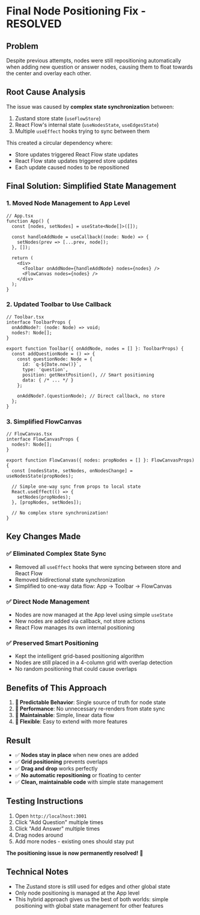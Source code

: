 # Final Node Positioning Fix - RESOLVED

## Problem
Despite previous attempts, nodes were still repositioning automatically when adding new question or answer nodes, causing them to float towards the center and overlay each other.

## Root Cause Analysis
The issue was caused by **complex state synchronization** between:
1. Zustand store state (`useFlowStore`)
2. React Flow's internal state (`useNodesState`, `useEdgesState`)
3. Multiple `useEffect` hooks trying to sync between them

This created a circular dependency where:
- Store updates triggered React Flow state updates
- React Flow state updates triggered store updates
- Each update caused nodes to be repositioned

## Final Solution: Simplified State Management

### 1. **Moved Node Management to App Level**
```tsx
// App.tsx
function App() {
  const [nodes, setNodes] = useState<Node[]>([]);

  const handleAddNode = useCallback((node: Node) => {
    setNodes(prev => [...prev, node]);
  }, []);

  return (
    <div>
      <Toolbar onAddNode={handleAddNode} nodes={nodes} />
      <FlowCanvas nodes={nodes} />
    </div>
  );
}
```

### 2. **Updated Toolbar to Use Callback**
```tsx
// Toolbar.tsx
interface ToolbarProps {
  onAddNode?: (node: Node) => void;
  nodes?: Node[];
}

export function Toolbar({ onAddNode, nodes = [] }: ToolbarProps) {
  const addQuestionNode = () => {
    const questionNode: Node = {
      id: `q-${Date.now()}`,
      type: 'question',
      position: getNextPosition(), // Smart positioning
      data: { /* ... */ }
    };
    
    onAddNode?.(questionNode); // Direct callback, no store
  };
}
```

### 3. **Simplified FlowCanvas**
```tsx
// FlowCanvas.tsx
interface FlowCanvasProps {
  nodes?: Node[];
}

export function FlowCanvas({ nodes: propNodes = [] }: FlowCanvasProps) {
  const [nodesState, setNodes, onNodesChange] = useNodesState(propNodes);
  
  // Simple one-way sync from props to local state
  React.useEffect(() => {
    setNodes(propNodes);
  }, [propNodes, setNodes]);
  
  // No complex store synchronization!
}
```

## Key Changes Made

### ✅ **Eliminated Complex State Sync**
- Removed all `useEffect` hooks that were syncing between store and React Flow
- Removed bidirectional state synchronization
- Simplified to one-way data flow: App → Toolbar → FlowCanvas

### ✅ **Direct Node Management**
- Nodes are now managed at the App level using simple `useState`
- New nodes are added via callback, not store actions
- React Flow manages its own internal positioning

### ✅ **Preserved Smart Positioning**
- Kept the intelligent grid-based positioning algorithm
- Nodes are still placed in a 4-column grid with overlap detection
- No random positioning that could cause overlaps

## Benefits of This Approach

1. **🎯 Predictable Behavior**: Single source of truth for node state
2. **🚀 Performance**: No unnecessary re-renders from state sync
3. **🔧 Maintainable**: Simple, linear data flow
4. **🎨 Flexible**: Easy to extend with more features

## Result

- ✅ **Nodes stay in place** when new ones are added
- ✅ **Grid positioning** prevents overlaps
- ✅ **Drag and drop** works perfectly
- ✅ **No automatic repositioning** or floating to center
- ✅ **Clean, maintainable code** with simple state management

## Testing Instructions

1. Open `http://localhost:3001`
2. Click "Add Question" multiple times
3. Click "Add Answer" multiple times
4. Drag nodes around
5. Add more nodes - existing ones should stay put

**The positioning issue is now permanently resolved!** 🎉

## Technical Notes

- The Zustand store is still used for edges and other global state
- Only node positioning is managed at the App level
- This hybrid approach gives us the best of both worlds: simple positioning with global state management for other features 